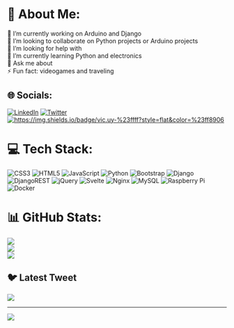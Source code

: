 # 💫 About Me:
🔭 I’m currently working on Arduino and Django<br>👯 I’m looking to collaborate on Python projects or Arduino projects<br>🤝 I’m looking for help with<br>🌱  I’m currently learning Python and electronics<br>💬 Ask me about<br>⚡ Fun fact: videogames and traveling<br>


## 🌐 Socials:
[![LinkedIn](https://img.shields.io/badge/LinkedIn-%230077B5.svg?logo=linkedin&logoColor=white)](https://linkedin.com/in/victorlopezr) [![Twitter](https://img.shields.io/badge/Twitter-%231DA1F2.svg?logo=Twitter&logoColor=white)](https://twitter.com/@vic_mde)[![https://img.shields.io/badge/vic.uy-%23ffff?style=flat&color=%23ff8906
](https://img.shields.io/badge/vic.uy-%23ffff?style=flat&color=%23ff8906
)](https://vic.uy)



# 💻 Tech Stack:
![CSS3](https://img.shields.io/badge/css3-%231572B6.svg?style=for-the-badge&logo=css3&logoColor=white) ![HTML5](https://img.shields.io/badge/html5-%23E34F26.svg?style=for-the-badge&logo=html5&logoColor=white) ![JavaScript](https://img.shields.io/badge/javascript-%23323330.svg?style=for-the-badge&logo=javascript&logoColor=%23F7DF1E) ![Python](https://img.shields.io/badge/python-3670A0?style=for-the-badge&logo=python&logoColor=ffdd54) ![Bootstrap](https://img.shields.io/badge/bootstrap-%23563D7C.svg?style=for-the-badge&logo=bootstrap&logoColor=white) ![Django](https://img.shields.io/badge/django-%23092E20.svg?style=for-the-badge&logo=django&logoColor=white) ![DjangoREST](https://img.shields.io/badge/DJANGO-REST-ff1709?style=for-the-badge&logo=django&logoColor=white&color=ff1709&labelColor=gray) ![jQuery](https://img.shields.io/badge/jquery-%230769AD.svg?style=for-the-badge&logo=jquery&logoColor=white) ![Svelte](https://img.shields.io/badge/svelte-%23f1413d.svg?style=for-the-badge&logo=svelte&logoColor=white) ![Nginx](https://img.shields.io/badge/nginx-%23009639.svg?style=for-the-badge&logo=nginx&logoColor=white) ![MySQL](https://img.shields.io/badge/mysql-%2300f.svg?style=for-the-badge&logo=mysql&logoColor=white) ![Raspberry Pi](https://img.shields.io/badge/-RaspberryPi-C51A4A?style=for-the-badge&logo=Raspberry-Pi) ![Docker](https://img.shields.io/badge/docker-%230db7ed.svg?style=for-the-badge&logo=docker&logoColor=white)
# 📊 GitHub Stats:
![](https://github-readme-stats.vercel.app/api?username=vlopez-dev&theme=midnight-purple&hide_border=false&include_all_commits=true&count_private=true)<br/>
![](https://github-readme-streak-stats.herokuapp.com/?user=vlopez-dev&theme=midnight-purple&hide_border=false)<br/>
![](https://github-readme-stats.vercel.app/api/top-langs/?username=vlopez-dev&theme=midnight-purple&hide_border=false&include_all_commits=true&count_private=true&layout=compact)

## 🐦 Latest Tweet
[![](https://gtce.itsvg.in/api?username=@vic_mde)](https://github.com/VishwaGauravIn/github-twitter-card-embed)

---
[![](https://visitcount.itsvg.in/api?id=vlopez-dev&icon=0&color=0)](https://visitcount.itsvg.in)

<!-- Proudly created with GPRM ( https://gprm.itsvg.in ) -->
